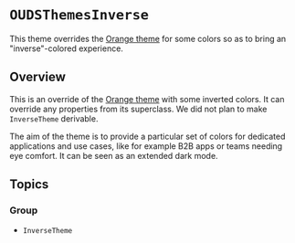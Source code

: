 # ``OUDSThemesInverse``

This theme overrides the [Orange theme](https://ios.unified-design-system.orange.com/documentation/oudsthemesorange/) for some colors so as to bring an "inverse"-colored experience.

## Overview

This is an override of the [Orange theme](https://ios.unified-design-system.orange.com/documentation/oudsthemesorange/) with some inverted colors. It can override any properties from its superclass. We did not plan to make ``InverseTheme`` derivable.

The aim of the theme is to provide a particular set of colors for dedicated applications and use cases, like for example B2B apps or teams needing eye comfort. It can be seen as an extended dark mode.
## Topics

### Group

- ``InverseTheme``
